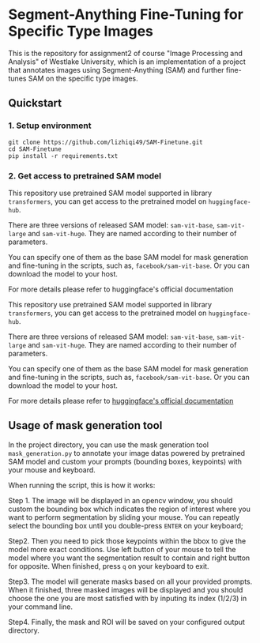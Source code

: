# Segment-Anything Fine-Tuning for Specific Type Images

This is the repository for assignment2 of course "Image Processing and Analysis" of Westlake University, 
which is an implementation of a project that annotates images using Segment-Anything (SAM) and further fine-tunes SAM on the specific type images.

## Quickstart

### 1. Setup environment

```
git clone https://github.com/lizhiqi49/SAM-Finetune.git
cd SAM-Finetune
pip install -r requirements.txt
```

### 2. Get access to pretrained SAM model

This repository use pretrained SAM model supported in library `transformers`, you can get access to the pretrained model on `huggingface-hub`.

There are three versions of released SAM model: `sam-vit-base`, `sam-vit-large` and `sam-vit-huge`. They are named according to their number of parameters.

You can specify one of them as the base SAM model for mask generation and fine-tuning in the scripts, such as, `facebook/sam-vit-base`. Or you can download the model to your host.

For more details please refer to huggingface's official documentation

This repository use pretrained SAM model supported in library `transformers`, you can get access to the pretrained model on `huggingface-hub`.

There are three versions of released SAM model: `sam-vit-base`, `sam-vit-large` and `sam-vit-huge`. They are named according to their number of parameters.

You can specify one of them as the base SAM model for mask generation and fine-tuning in the scripts, such as, `facebook/sam-vit-base`. Or you can download the model to your host.

For more details please refer to [huggingface's official documentation](https://huggingface.co/docs/transformers/main/en/model_doc/sam)



## Usage of mask generation tool

In the project directory, you can use the mask generation tool `mask_generation.py` to annotate your image datas powered by pretrained SAM model and custom your prompts (bounding boxes, keypoints) with your mouse and keyboard.

When running the script, this is how it works:

Step 1. The image will be displayed in an opencv window, you should custom the bounding box which indicates the region of interest where you want to perform segmentation by sliding your mouse. You can repeatly select the bounding box until you double-press `ENTER` on your keyboard;

Step2. Then you need to pick those keypoints within the bbox to give the model more exact conditions. Use left button of your mouse to tell the model where you want the segmentation result to contain and right button for opposite. When finished, press `q` on your keyboard to exit.

Step3. The model will generate masks based on all your provided prompts. When it finished, three masked images will be displayed and you should choose the one you are most satisfied with by inputing its index (1/2/3) in your command line.

Step4. Finally, the mask and ROI will be saved on your configured output directory.

